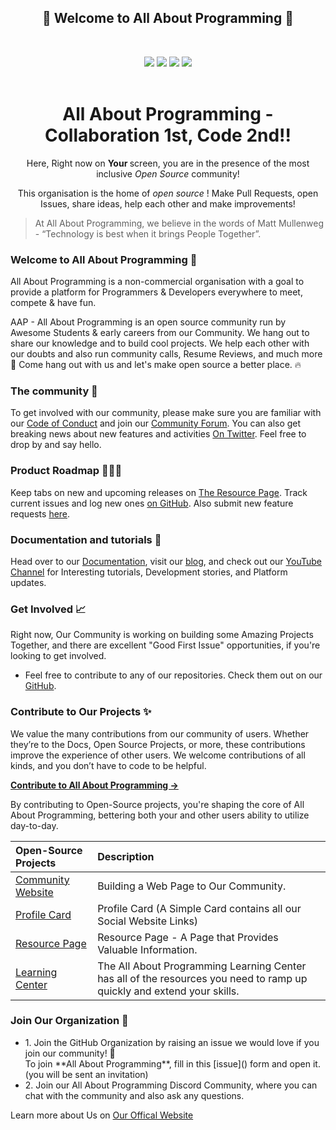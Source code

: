 <!-- First Panel (Social Icons) -->

<h2 align="center">
    🎉 Welcome to All About Programming 🎉 
</h2> <br />
    <p align = "center">
    <a href="" /></a>
</p>

<div align="center">
    <a href="https://discord.gg/BKKNwtpXU5"><img src="https://img.shields.io/discord/848276970851926036.svg?logo=discord&colorB=7289DA" /></a>
    <a href=""><img src="https://img.shields.io/badge/Twitter-All%20About%20Programming-blue?logo=twitter&logoColor=blue&color=blue"/></a>
    <a href="https://www.linkedin.com/company/all-about-programming/"><img src="https://img.shields.io/badge/LinkedIn-All%20About%20Programming-blue?logo=linkedin&logoColor=blue&color=darkcyan" /></a>
    <a href=""><img src="https://img.shields.io/badge/Instagram-All%20About%20Programming-red?logo=instagram&logoColor=red&color=red" /></a>
</div>
<br>

<div align="center">
    <h1> All About Programming - Collaboration 1st, Code 2nd!! </h1>
    <p> Here, Right now on <b> Your </b> screen, you are in the presence of the most inclusive <i> Open Source </i> community! </p>
    <p> This organisation is the home of <i> open source </i>! Make Pull Requests, open Issues, share ideas, help each other and make improvements! </p>
</div>  

> At All About Programming, we believe in the words of Matt Mullenweg - “Technology is best when it brings People Together”.


<!-- Details About Us -->
### Welcome to All About Programming 🚀
All About Programming is a non-commercial organisation with a goal to provide a platform for Programmers & Developers everywhere to meet, compete & have fun.

<p> AAP - All About Programming is an open source community run by Awesome Students & early careers from our Community. We hang out to share our knowledge and to build cool projects. We help each other with our doubts and also run community calls, Resume Reviews, and much more 🚀 Come hang out with us and let's make open source a better place. 🔥</p>

### The community 🔰
To get involved with our community, please make sure you are familiar with our [Code of Conduct]() and join our [Community Forum](). You can also get breaking news about new features and activities [On Twitter](). Feel free to drop by and say hello. 

### Product Roadmap 🥇🥈🥉
Keep tabs on new and upcoming releases on [The Resource Page](https://github.com/All-About-Programming-Community/Resource_Page). Track current issues and log new ones [on GitHub](). Also submit new feature requests [here]().

### Documentation and tutorials 📜
Head over to our [Documentation](), visit our [blog](), and check out our [YouTube Channel]() for Interesting tutorials, Development stories, and Platform updates.

### Get Involved 📈
Right now, Our Community is working on building some Amazing Projects Together, and there are excellent "Good First Issue" opportunities, if you're looking to get involved.

- Feel free to contribute to any of our repositories. Check them out on our [GitHub](https://github.com/orgs/All-About-Programming-Community/repositories).

### Contribute to Our Projects ✨
We value the many contributions from our community of users. Whether they’re to the Docs, Open Source Projects, or more, these contributions improve the experience of other users. We welcome contributions of all kinds, and you don’t have to code to be helpful.

**[Contribute to All About Programming →](https://gndu.club/All-About-Programming/)**

By contributing to Open-Source projects, you're shaping the core of All About Programming, bettering both your and other users ability to utilize day-to-day.

Open-Source Projects | Description |
:-- | :--
[Community Website](https://github.com/All-About-Programming-Community/All_About_Programming-Community_Website) | Building a Web Page to Our Community. | 
[Profile Card](https://github.com/All-About-Programming-Community/Profile_Card) | Profile Card (A Simple Card contains all our Social Website Links) |
[Resource Page](https://github.com/All-About-Programming-Community/Resource_Page) | Resource Page - A Page that Provides Valuable Information. |
[Learning Center](https://github.com/All-About-Programming-Community/Learning_Center) | The All About Programming Learning Center has all of the resources you need to ramp up quickly and extend your skills. |

### Join Our Organization 🤝
<ul>
    <li> 1. Join the GitHub Organization by raising an <a> issue </a> we would love if you join our community! 🙌 <br />
        To join **All About Programming**, fill in this [issue]() form and open it.(you will be sent an invitation) </li>
    <li> 2. Join our All About Programming <a> Discord </a> Community, where you can chat with the community and also ask any questions. </li>
    
</ul>
<p> Learn more about Us on <a href="https://gndu.club/All-About-Programming/"> Our Offical Website </a> </p>



<!-- (Commenting for Future Reference)
<h2> 🙋‍ About Us!! </h2>
<h2> 👨‍💻 Who is this Community for? </h2>
<h2> 👭 With whom we are Collabrated ? </h2>
<h2> 🔰 What are the perks of being a part of the Community? </h2>
<h2> 🕑 Do I have to pay something for being a part of this Community? </h2>
<h2> 🌈 Contribution guidelines - how can you get involved? </h2>
<h2 align="center"> 🔗 Connect with Us </h2>
👩‍💻 Useful resources - where can the community find your docs? Is there anything else the community should know?
-->
